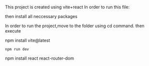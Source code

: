 This project is created using vite+react
In order to run this file:



  
then install all neccessary packages

In order to run the project,move to the folder using cd command.
then execute



  
  npm install vite@latest



    npm run dev
  npm install react react-router-dom
